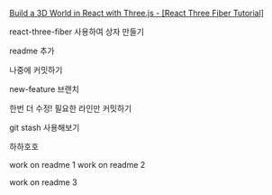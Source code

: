 [Build a 3D World in React with Three.js - [React Three Fiber Tutorial]](https://www.youtube.com/watch?v=FGG0EeMNUl0)

react-three-fiber 사용하여 상자 만들기

readme 추가

나중에 커밋하기

new-feature 브랜치

한번 더 수정!
필요한 라인만 커밋하기

git stash 사용해보기

하하호호


work on readme 1
work on readme 2

work on readme 3
